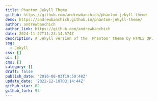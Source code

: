 ```yaml
---
title: Phantom Jekyll Theme
github: https://github.com/andrewbanchich/phantom-jekyll-theme
demo: https://andrewbanchich.github.io/phantom-jekyll-theme/
author: andrewbanchich
author_link: https://github.com/andrewbanchich
date: 2024-11-27T11:23:14.574Z
description: A Jekyll version of the 'Phantom' theme by HTML5 UP.
ssg:
  - Jekyll
css: []
ui: []
cms: []
category: []
draft: false
publish_date: '2016-08-03T19:50:48Z'
update_date: '2022-12-10T03:14:44Z'
github_star: 82
github_fork: 93
---
```


